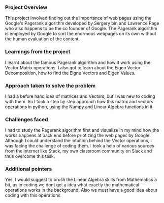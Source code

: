 ### Project Overview

 This project involved finding out the importance of web pages using the Google's Pagerank algorithm developed by Sergery bin and Lawrence Page who also happens to be the co founder of Google. The Pagerank algorithm is employed by Google to sort the enormous webpages on its own without the human evaluation of the content.


### Learnings from the project

 I learnt about the famous Pagerank algorithm and how it work using the Vector Matrix operations. I also got to learn about the Eigen Vector Decomposition, how to find the Eigne Vectors and Eigen Values.


### Approach taken to solve the problem

 I had a before hand idea of matrices and Vectors, but I was new to coding with them. So I took a step by step approach how this matrix and vectors operations in python, using the Numpy and Linear Algebra functions in it.


### Challenges faced

 I had to study the Pagerank algorithm first and visualize in my mind how the works happens at back end before priotizing the web pages by Google. Although I could understand the intuition behind the Vector operations, I was facing the challenge of coding them. I took a help of various sources from the internet like Stack, my own classroom community on Slack and thus overcome this task.


### Additional pointers

 Yes, I would suggest to brush the Linear Algebra skills from Mathematics a bit, as in coding we dont get a idea what exactly the mathematical operations works in the background.
Also we must have a good idea about coding with this operations.


